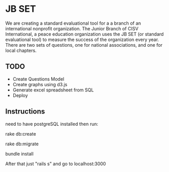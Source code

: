 # JB SET

We are creating a standard evaluational tool for a a branch of an international nonprofit organization. The Junior Branch of CISV International, a peace education organization uses the JB SET (or standard evaluational tool) to measure the success of the organization every year.  There are two sets of questions, one for national associations, and one for local chapters.

## TODO

* Create Questions Model
* Create graphs using d3.js
* Generate excel spreadsheet from SQL
* Deploy

## Instructions

need to have postgreSQL installed then run:

rake db:create

rake db:migrate

bundle install

After that just "rails s" and go to localhost:3000



